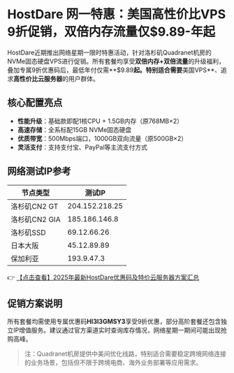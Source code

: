 # HostDare 网一特惠：美国高性价比VPS 9折促销，双倍内存流量仅$9.89-年起

HostDare近期推出网络星期一限时特惠活动，针对洛杉矶Quadranet机房的NVMe固态硬盘VPS进行促销。所有套餐均享受**双倍内存+双倍流量**的升级福利，叠加专属9折优惠码后，最低年付仅需**$9.89**起。特别适合需要**美国VPS**、追求**高性价比云服务器**的用户群体。

## 核心配置亮点
- **性能升级**：基础款即配1核CPU + 1.5GB内存（原768MB×2）
- **高速存储**：全系标配15GB NVMe固态硬盘
- **优质带宽**：500Mbps端口，1000GB双向流量（原500GB×2）
- **灵活支付**：支持支付宝、PayPal等主流支付方式

## 网络测试IP参考
| 节点类型         | 测试IP        |
|------------------|---------------|
| 洛杉矶CN2 GT     | 204.152.218.25|
| 洛杉矶CN2 GIA    | 185.186.146.8 |
| 洛杉矶SSD        | 69.12.66.26   |
| 日本大阪         | 45.12.89.89   |
| 保加利亚         | 193.9.47.3    |

👉 [【点击查看】2025年最新HostDare优惠码及特价云服务器方案汇总](https://bit.ly/hostdare)

## 促销方案说明
所有套餐均需使用专属优惠码**HI3I3GMSY3**享受9折优惠，部分高阶套餐还包含独立IP增值服务。建议通过官方渠道实时查询库存情况，网络星期一期间可能出现抢购高峰。

> 注：Quadranet机房提供中美间优化线路，特别适合需要稳定跨境网络连接的业务场景，包括但不限于跨境电商、海外业务部署等应用需求。